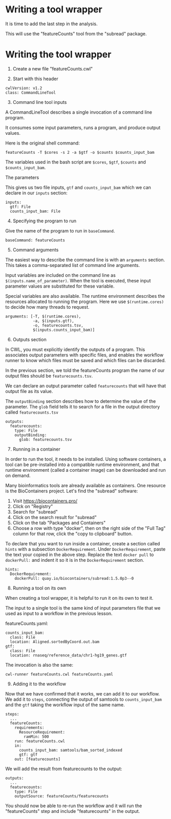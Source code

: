 # Writing a tool wrapper

It is time to add the last step in the analysis.

This will use the "featureCounts" tool from the "subread" package.

# Writing the tool wrapper

1. Create a new file "featureCounts.cwl"

2. Start with this header

```
cwlVersion: v1.2
class: CommandLineTool
```

3. Command line tool inputs

A CommandLineTool describes a single invocation of a command line program.

It consumes some input parameters, runs a program, and produce output
values.

Here is the original shell command:

```
featureCounts -T $cores -s 2 -a $gtf -o $counts $counts_input_bam
```

The variables used in the bash script are `$cores`, `$gtf`, `$counts` and `$counts_input_bam`.

The parameters

This gives us two file inputs, `gtf` and `counts_input_bam` which we can declare in our `inputs` section:

```
inputs:
  gtf: File
  counts_input_bam: File
```

4. Specifying the program to run

Give the name of the program to run in `baseCommand`.

```
baseCommand: featureCounts
```

5. Command arguments

The easiest way to describe the command line is with an `arguments`
section.  This takes a comma-separated list of command line arguments.

Input variables are included on the command line as
`$(inputs.name_of_parameter)`.  When the tool is executed, these input
parameter values are substituted for these variable.

Special variables are also available.  The runtime environment
describes the resources allocated to running the program.  Here we use
`$(runtime.cores)` to decide how many threads to request.

```
arguments: [-T, $(runtime.cores),
            -a, $(inputs.gtf),
			-o, featurecounts.tsv,
			$(inputs.counts_input_bam)]
```

6. Outputs section

In CWL, you must explicitly identify the outputs of a program.  This
associates output parameters with specific files, and enables the
workflow runner to know which files must be saved and which files can
be discarded.

In the previous section, we told the featureCounts program the name of
our output files should be `featurecounts.tsv`.

We can declare an output parameter called `featurecounts` that will
have that output file as its value.

The `outputBinding` section describes how to determine the value of
the parameter.  The `glob` field tells it to search for a file in the
output directory called `featurecounts.tsv`

```
outputs:
  featurecounts:
    type: File
	outputBinding:
	  glob: featurecounts.tsv
```

7. Running in a container

In order to run the tool, it needs to be installed.
Using software containers, a tool can be pre-installed into a
compatible runtime environment, and that runtime environment (called a
container image) can be downloaded and run on demand.

Many bioinformatics tools are already available as containers.  One
resource is the BioContainers project.  Let's find the "subread" software:

   1. Visit https://biocontainers.pro/
   2. Click on "Registry"
   3. Search for "subread"
   4. Click on the search result for "subread"
   5. Click on the tab "Packages and Containers"
   6. Choose a row with type "docker", then on the right side of the "Full
Tag" column for that row, click the "copy to clipboard" button.

To declare that you want to run inside a container, create a section
called `hints` with a subsection `DockerRequirement`.  Under
`DockerRequirement`, paste the text your copied in the above step.
Replace the text `docker pull` to `dockerPull:` and indent it so it is
in the `DockerRequirement` section.

```
hints:
  DockerRequirement:
    dockerPull: quay.io/biocontainers/subread:1.5.0p3--0
```

8. Running a tool on its own

When creating a tool wrapper, it is helpful to run it on its own to test it.

The input to a single tool is the same kind of input parameters file
that we used as input to a workflow in the previous lesson.

featureCounts.yaml:

```
counts_input_bam:
  class: File
  location: Aligned.sortedByCoord.out.bam
gtf:
  class: File
  location: rnaseq/reference_data/chr1-hg19_genes.gtf
```

The invocation is also the same:

```
cwl-runner featureCounts.cwl featureCounts.yaml
```

9. Adding it to the workflow

Now that we have confirmed that it works, we can add it to our workflow.
We add it to `steps`, connecting the output of samtools to
`counts_input_bam` and the `gtf` taking the workflow input of the same
name.

```
steps:
  ...
  featureCounts:
    requirements:
      ResourceRequirement:
        ramMin: 500
    run: featureCounts.cwl
	in:
      counts_input_bam: samtools/bam_sorted_indexed
	  gtf: gtf
	out: [featurecounts]
```

We will add the result from featurecounts to the output:

```
outputs:
  ...
  featurecounts:
    type: File
	outputSource: featureCounts/featurecounts

```

You should now be able to re-run the workflow and it will run the
"featureCounts" step and include "featurecounts" in the output.
